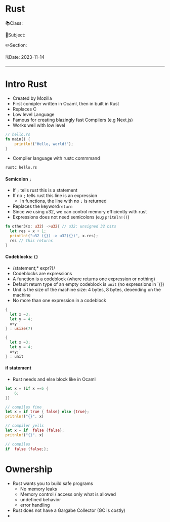 # Rust

📚Class: 

📘Subject: <a href="https://github.com/lamula21/cheat-sheets/blob/main/"></a>

✏️Section: 

🗓️Date: 2023-11-14

---

# Intro Rust

- Created by Mozilla 
- First comipler written in Ocaml, then in built in Rust
- Replaces C
- Low level Language
- Famous for creating blazingly fast Compilers (e.g Next.js)
- Works well with low level

```rust
// hello.rs
fn main() {
	println!("Hello, world!");
}
```

- Compiler language with rustc commmand
```bash
rustc hello.rs
```

#### Semicolon `;`
- If `;` tells rust this is a statement
- If no `;` tells rust this line is an expression
	- In functions, the line with no `;` is returned
- Replaces the keyword`return`
- Since we using u32, we can control memory efficiently with rust
- Expressions does not need semicolons (e.g `pritnln!()`)
```rust
fn other3(x: u32) ->u32{ // u32: unsigned 32 bits
  let res = x + 1;
  println!("u32 ({}) -> u32({})", x.res);
  res // this returns
}
```

#### Codeblocks: `{}`
- /statement;* expr?}/
- Codeblocks are expressions 
- A function is a codeblock (where returns one expression or nothing)
- Default return type of  an empty codeblock is `unit` (no expressions in `{})
- Unit is the size of the machine size: 4 bytes, 8 bytes, deoending on the machine
- No more than one expression in a codeblock

```rust
{
  let x =3;
  let y = 4;
  x+y
} : usize(7)
```

```rust
{
  let x =3;
  let y = 4;
  x+y;
} : unit
```


#### if statement
- Rust needs and else block like in Ocaml

```rust
let x = (if x ==5 {
	6;
})
```

```rust
// compiles fine
let x = if true { false} else {true};
pritnln!("{}". x)
```

```rust
// compiler yells
let x = if  false {false};
pritnln!("{}". x)
```

```rust
// compiles
if  false {false;};
```

# Ownership

- Rust wants you to build safe programs
	- No memory leaks
	- Memory control / access only what is allowed
	- undefined behavior
	- error handling
- Rust does not have a Gargabe Collector (GC is costly)
- 